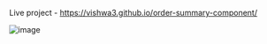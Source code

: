 Live project - https://vishwa3.github.io/order-summary-component/

![image](https://github.com/vishwa3/order-summary-component/assets/51976976/6a4e8672-d0f5-43e3-af5e-55a010317d16)

